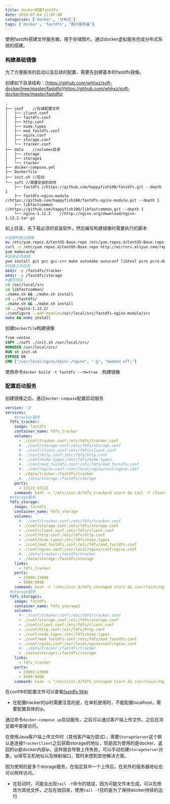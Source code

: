 ```yaml
---
title: docker搭建fastdfs
date: 2018-07-04 11:07:48
categories: ['docker', '分布式']
tags: ['docker', 'fastdfs', '图片服务器']
---
```


使用fastdfs搭建文件服务器，用于存储图片。通过docker虚拟服务完成分布式系统的搭建。

### 构建基础镜像
为了方便服务的启动以及后续的配置，需要先创建基本的fastdfs镜像。
<!-- more -->
创建如下目录结构：[https://github.com/whhxz/soft-docker/tree/master/fastdfs](https://github.com/whhxz/soft-docker/tree/master/fastdfs)
```
.
├── conf    //存储配置文件
│   ├── client.conf
│   ├── fastdfs.conf
│   ├── http.conf
│   ├── mime.types
│   ├── mod_fastdfs.conf
│   ├── nginx.conf
│   ├── storage.conf
│   └── tracker.conf
├── data    //volumes目录
│   ├── storage
│   ├── storage1
│   └── tracker
├── docker-compose.yml
├── Dockerfile
├── init.sh //启动
└── soft //需要安装的软件
    ├── fastdfs //https://github.com/happyfish100/fastdfs.git --depth 1
    ├── fastdfs-nginx-module //https://github.com/happyfish100/fastdfs-nginx-module.git --depth 1
    ├── libfastcommon   //https://github.com/happyfish100/libfastcommon.git --depth 1
    └── nginx-1.12.2    //http://nginx.org/download/nginx-1.12.2.tar.gz
```
如上目录，先下载必须的安装软件，然后编写构建镜像时需要执行的脚本
```sh
#切换阿里云镜像
mv /etc/yum.repos.d/CentOS-Base.repo /etc/yum.repos.d/CentOS-Base.repo.backup
curl -o /etc/yum.repos.d/CentOS-Base.repo http://mirrors.aliyun.com/repo/Centos-7.repo
yum makecache
#安装必须依赖
yum install git gcc gcc-c++ make automake autoconf libtool pcre pcre-devel zlib zlib-devel openssl-devel -y
#创建工作目录
mkdir -p /fastdfs/tracker
mkdir -p /fastdfs/storage
#遍历项目
cd /usr/local/src
cd libfastcommon/
./make.sh && ./make.sh install
cd ../fastdfs/
./make.sh && ./make.sh install
cd ../nginx-1.12.2/
./configure --add-module=/usr/local/src/fastdfs-nginx-module/src
make && make install
```

创建`Dockerfile`构建镜像
```Dockerfile
from centos
COPY ./soft ./init.sh /usr/local/src/
WORKDIR /usr/local/src/
RUN sh init.sh
EXPOSE 80
CMD ["/usr/local/nginx/sbin/./nginx", "-g", "daemon off;"]
```
使用命令`docker build -t fastdfs --rm=true .`构建镜像

### 配置启动服务
创建镜像之后，通过`docker-compase`配置启动服务
```yml
version: '2'
services:
    #tracker服务
  fdfs_tracker:
    image: fastdfs
    container_name: fdfs_tracker
    volumes:
      - ./conf/tracker.conf:/etc/fdfs/tracker.conf
      #- ./conf/storage.conf:/etc/fdfs/storage.conf
      #- ./conf/client.conf:/etc/fdfs/client.conf
      #- ./conf/http.conf:/etc/fdfs/http.conf
      #- ./conf/mime.types:/etc/fdfs/mime.types
      #- ./conf/mod_fastdfs.conf:/etc/fdfs/mod_fastdfs.conf
      #- ./conf/nginx.conf:/usr/local/nginx/conf/nginx.conf
      - ./data/tracker:/fastdfs/tracker
      #- ./data/storage:/fastdfs/storage
    ports:
      - 22122:22122
    command: bash -c "/etc/init.d/fdfs_trackerd start && tail -f /fastdfs/tracker/logs/trackerd.log"
  #storage服务
  fdfs_storage:
    image: fastdfs
    container_name: fdfs_storage
    volumes:
      #- ./conf/tracker.conf:/etc/fdfs/tracker.conf
      - ./conf/storage.conf:/etc/fdfs/storage.conf
      - ./conf/client.conf:/etc/fdfs/client.conf
      - ./conf/http.conf:/etc/fdfs/http.conf
      - ./conf/mime.types:/etc/fdfs/mime.types
      - ./conf/mod_fastdfs.conf:/etc/fdfs/mod_fastdfs.conf
      - ./conf/nginx.conf:/usr/local/nginx/conf/nginx.conf
      #- ./data/tracker:/fastdfs/tracker
      - ./data/storage:/fastdfs/storage
    links:
      - fdfs_tracker
    ports:
      - 23000:23000
      - 9898:9898
    command: bash -c "/etc/init.d/fdfs_storaged start && /usr/local/nginx/sbin/./nginx &&  tail -f /fastdfs/storage/logs/storaged.log"
  #storage服务
  fdfs_storage1:
    image: fastdfs
    container_name: fdfs_storage1
    volumes:
      #- ./conf/tracker.conf:/etc/fdfs/tracker.conf
      - ./conf/storage.conf:/etc/fdfs/storage.conf
      - ./conf/client.conf:/etc/fdfs/client.conf
      - ./conf/http.conf:/etc/fdfs/http.conf
      - ./conf/mime.types:/etc/fdfs/mime.types
      - ./conf/mod_fastdfs.conf:/etc/fdfs/mod_fastdfs.conf
      - ./conf/nginx.conf:/usr/local/nginx/conf/nginx.conf
      #- ./data/tracker:/fastdfs/tracker
      - ./data/storage1:/fastdfs/storage
    links:
      - fdfs_tracker
    ports:
      - 23001:23000
      - 9899:9898
    command: bash -c "/etc/init.d/fdfs_storaged start && /usr/local/nginx/sbin/./nginx && tail -f /fastdfs/storage/logs/storaged.log"
```
在conf中的配置文件可以查看[fastdfs Wiki](https://github.com/happyfish100/fastdfs/wiki)
* 在配置tracker的ip时需要注意的是，在单机使用时，不能配置localhost，需要配置具体的ip。

通过命令`docker-compose up`启动服务，之后可以通过客户端上传文件。之后在浏览器中直接访问。

在使用Java客户端上传文件时（其他客户端为尝试），需要`StorageServer`这个默认是连接`TrackerClient`之后获取storage的地址，但是因为使用的是docker，返回的ip是docker内部ip，这样就会导致上传失败，可以手动创建`StorageServer`对象，ip填写主机地址以及映射端口，暂时未想到其他解决方案。

因为使用的是多个storage服务，在指定其中一个上传后，在另外的服务器地址也可以照样访问。

* 在启动时，可能会出现`tail -f`命令的错误，因为可能文件未生成，可以先修改为其他文件，之后在改回来，使用`tail -f`目的是为了保持docker持续的运行